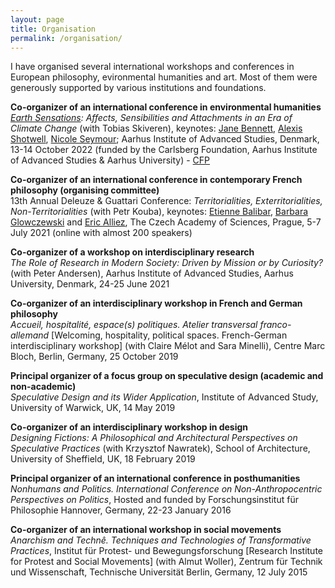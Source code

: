 ```yaml
---
layout: page
title: Organisation
permalink: /organisation/
---
```



I have organised several international workshops and conferences in European philosophy, evironmental humanities and art. Most of them were generously supported by various institutions and foundations.

**Co-organizer of an international conference in environmental humanities**<br>
*[Earth Sensations](https://aias.au.dk/events/earth-sensations): Affects, Sensibilities and Attachments in an Era of Climate Change* (with Tobias Skiveren), keynotes: [Jane Bennett](https://politicalscience.jhu.edu/directory/jane-bennett/), [Alexis Shotwell](https://alexisshotwell.com), [Nicole Seymour](https://english.fullerton.edu/faculty/profile/n_seymour.aspx); Aarhus Institute of Advanced Studies, Denmark, 13-14 October 2022 (funded by the Carlsberg Foundation, Aarhus Institute of Advanced Studies & Aarhus University) - <a href="../CfP_Conference_Earth Sensations_AIAS_AU_KN">CFP<a/>


**Co-organizer of an international conference in contemporary French philosophy (organising committee)**<br>
13th Annual Deleuze & Guattari Conference: *Territorialities, Exterritorialities, Non-Territorialities* (with Petr Kouba), keynotes: [Etienne Balibar](https://www.kingston.ac.uk/staff/profile/professor-etienne-balibar-408/), [Barbara Glowczewski](http://las.ehess.fr/index.php?1716) and [Eric Alliez](https://www.kingston.ac.uk/staff/profile/professor-eric-alliez-417/), The Czech Academy of Sciences, Prague, 5-7 July 2021 (online with almost 200 speakers)


**Co-organizer of a workshop on interdisciplinary research**<br>
*The Role of Research in Modern Society: Driven by Mission or by Curiosity?* (with Peter Andersen), Aarhus Institute of Advanced Studies, Aarhus University, Denmark, 24-25 June 2021

**Co-organizer of an interdisciplinary workshop in French and German philosophy**<br>
*Accueil, hospitalité, espace(s) politiques. Atelier transversal franco-allemand* [Welcoming, hospitality, political spaces. French-German interdisciplinary workshop] (with Claire Mélot and Sara Minelli), Centre Marc Bloch, Berlin, Germany, 25 October 2019

**Principal organizer of a focus group on speculative design (academic and non-academic)** <br>
*Speculative Design and its Wider Application*, Institute of Advanced Study, University of Warwick, UK, 14 May 2019

**Co-organizer of an interdisciplinary workshop in design**<br>
*Designing Fictions: A Philosophical and Architectural Perspectives on Speculative Practices* (with Krzysztof Nawratek), School of Architecture, University of Sheffield, UK, 18 February 2019

**Principal organizer of an international conference in posthumanities**<br>
*Nonhumans and Politics. International Conference on Non-Anthropocentric Perspectives on Politics*, Hosted and funded by Forschungsinstitut für Philosophie Hannover, Germany, 22-23 January 2016

**Co-organizer of an international workshop in social movements**<br>
*Anarchism and Technê. Techniques and Technologies of Transformative Practices*, Institut für Protest- und Bewegungsforschung [Research Institute for Protest and Social Movements] (with Almut Woller), Zentrum für Technik und Wissenschaft, Technische Universität Berlin, Germany, 12 July 2015

